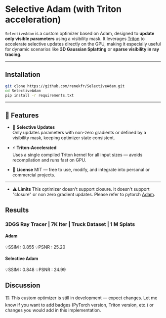 # Selective Adam (with Triton acceleration)

`SelectiveAdam` is a custom optimizer based on Adam, designed to **update only visible parameters** using a visibility mask. It leverages [Triton](https://github.com/openai/triton) to accelerate selective updates directly on the GPU, making it especially useful for dynamic scenarios like **3D Gaussian Splatting** or **sparse visibility in ray tracing**.

---

## Installation

```bash
git clone https://github.com/renekfr/SelectiveAdam.git
cd SelectiveAdam
pip install -r requirements.txt
```

---

## 🚀 Features

- 🎯 **Selective Updates**  
  Only updates parameters with non-zero gradients or defined by a visibility mask, keeping optimizer state consistent.

- ⚡ **Triton-Accelerated**  
  Uses a single compiled Triton kernel for all input sizes — avoids recompilation and runs fast on GPU.

- 📄 **License**
  MIT — free to use, modify, and integrate into personal or commercial projects.

---

- ⚠️ **Limits**
  This optimizer doesn't support closure.
  It doesn't support "closure" or non zero gradient updates.
  Please refer to pytorch [Adam](https://pytorch.org/docs/stable/generated/torch.optim.Adam.html).

## Results
### 3DGS Ray Tracer | 7K Iter | Truck Dataset | 1 M Splats
#### Adam
💡SSIM    : 0.855
💡PSNR    : 25.20

#### Selective Adam
💡SSIM    : 0.848
💡PSNR    : 24.99

## Discussion

🏗️ This custom optimizer is still in development — expect changes.
Let me know if you want to add badges (PyTorch version, Triton version, etc.) or changes you would add in this implementation.

